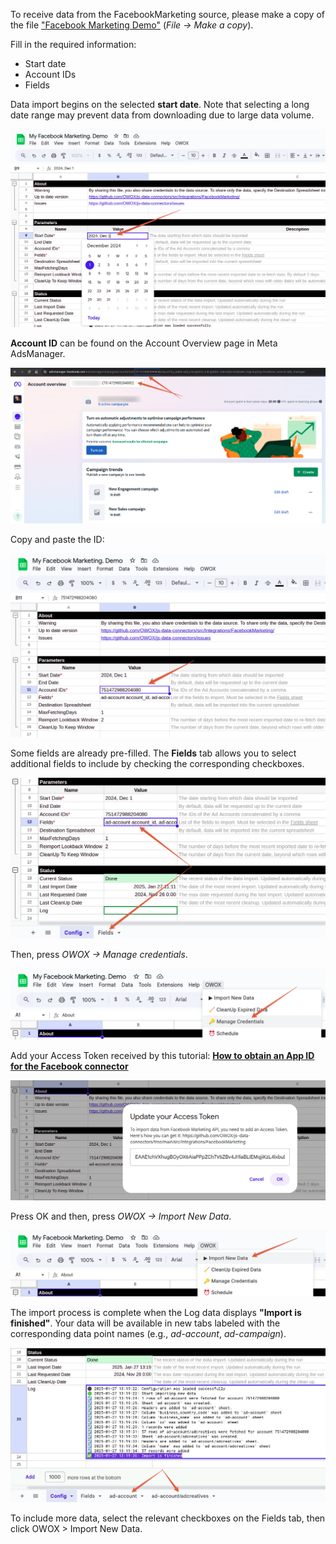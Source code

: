 To receive data from the FacebookMarketing source, please make a copy of the file ["Facebook Marketing Demo"](https://docs.google.com/spreadsheets/d/1OgpGMnQqUpS23rmOyA2gTVO2FK48oPS7tJGBp9NYJy4/edit?usp=sharing) (*File -> Make a copy*). 

Fill in the required information:
- Start date
- Account IDs
- Fields

Data import begins on the selected **start date**. Note that selecting a long date range may prevent data from downloading due to large data volume.

![Facebook Start Date](/src/Integrations/FacebookMarketing/res/fb_startdate.png)

**Account ID** can be found on the Account Overview page in Meta AdsManager. 

![Facebook Account ID](/src/Integrations/FacebookMarketing/res/fb_accountid.png)

Copy and paste the ID: 

![Account ID](/src/Integrations/FacebookMarketing/res/fb_pasteid.png)

Some fields are already pre-filled. The **Fields** tab allows you to select additional fields to include by checking the corresponding checkboxes. 

![Facebook Fileds](/src/Integrations/FacebookMarketing/res/fb_fields.png)

Then, press *OWOX -> Manage credentials*. 

![Facebook Credentials](/src/Integrations/FacebookMarketing/res/fb_credentials.png)

Add your Access Token received by this tutorial: [**How to obtain an App ID for the Facebook connector**](https://github.com/OWOX/js-data-connectors/blob/main/src/Integrations/FacebookMarketing/HOWTO.md)

![Facebook Token](/src/Integrations/FacebookMarketing/res/fb_token.png)

Press OK and then, press *OWOX -> Import New Data*.

![Facebook Import Data](/src/Integrations/FacebookMarketing/res/fb_import.png)

The import process is complete when the Log data displays **"Import is finished"**. Your data will be available in new tabs labeled with the corresponding data point names (e.g., *ad-account*, *ad-campaign*).

![Facebook Finished](/src/Integrations/FacebookMarketing/res/fb_success.png)

To include more data, select the relevant checkboxes on the Fields tab, then click OWOX > Import New Data.